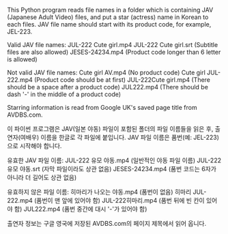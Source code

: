 This Python program reads file names in a folder which is containing JAV (Japanese Adult Video) files, and put a star (actress) name in Korean to each files. 
JAV file name should start with its product code, for example, JEL-223. 

Valid JAV file names: 
JUL-222 Cute girl.mp4
JUL-222 Cute girl.srt  (Subtitle files are also allowed)
JESES-24234.mp4        (Product code longer than 6 letter is allowed)

Not valid JAV file names:
Cute girl AV.mp4       (No product code)
Cute girl JUL-222.mp4  (Product code should be at first)
JUL-222Cute girl.mp4   (There should be a space after a product code)
JUL222.mp4             (There should be dash '-' in the middle of a product code)

Starring information is read from Google UK's saved page title from AVDBS.com.

이 파이썬 프로그램은 JAV(일본 야동) 파일이 포함된 폴더의 파일 이름들을 읽은 후, 출연자(여배우) 이름을 한글로 각 파일에 붙입니다.
JAV 파일 이름은 품번(예: JEL-223)으로 시작해야 합니다.

유효한 JAV 파일 이름:
JUL-222 유모 야동.mp4   (일반적인 야동 파일 이름)
JUL-222 유모 야동.srt   (자막 파일이라도 상관 없음)
JESES-24234.mp4        (품번 코드는 6자가 아니라 더 길어도 상관 없음)

유효하지 않은 파일 이름:
히마리가 나오는 야동.mp4  (품번이 없음)
히마리 JUL-222.mp4       (품번이 맨 앞에 있어야 함)
JUL-222히마리.mp4        (품번 뒤에 빈 칸이 있어야 함)
JUL222.mp4               (품번 중간에 대시 '-'가 있어야 함)

출연자 정보는 구글 영국에 저장된 AVDBS.com의 페이지 제목에서 읽어 옵니다.
